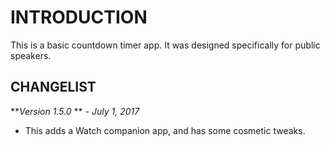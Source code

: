 INTRODUCTION
============
This is a basic countdown timer app. It was designed specifically for public speakers.

CHANGELIST
----------
***Version 1.5.0* ** *- July 1, 2017*

- This adds a Watch companion app, and has some cosmetic tweaks.
